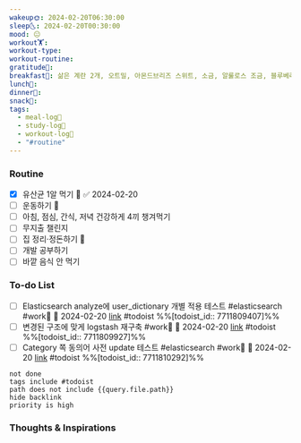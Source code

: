 ```yaml
---
wakeup🌞: 2024-02-20T06:30:00
sleep🌜: 2024-02-20T00:30:00
mood: 😐
workout🏋️: 
workout-type: 
workout-routine: 
gratitude🙏: 
breakfast🍳: 삶은 계란 2개, 오트밀, 아몬드브리즈 스위트, 소금, 알룰로스 조금, 블루베리
lunch🍚: 
dinner🥗: 
snack🍬: 
tags:
  - meal-log📝
  - study-log📓
  - workout-log💪
  - "#routine"
---
```

### Routine 
- [x] 유산균 1알 먹기 🔼 ✅ 2024-02-20
- [ ] 운동하기 🔼
- [ ] 아침, 점심, 간식, 저녁 건강하게 4끼 챙겨먹기
- [ ] 무지출 챌린지 
- [ ] 집 정리·정돈하기 🔼
- [ ] 개발 공부하기
- [ ] 바깥 음식 안 먹기 

### To-do List 
- [ ] Elasticsearch analyze에 user_dictionary 개별 적용 테스트 #elasticsearch #work🏢 📅 2024-02-20 [link](https://todoist.com/showTask?id=7711809407) #todoist  %%[todoist_id:: 7711809407]%%
- [ ] 변경된 구조에 맞게 logstash 재구축 #work🏢 📅 2024-02-20 [link](https://todoist.com/showTask?id=7711809927) #todoist  %%[todoist_id:: 7711809927]%%
- [ ] Category 쪽 동의어 사전 update 테스트 #elasticsearch #work🏢 📅 2024-02-20 [link](https://todoist.com/showTask?id=7711810292) #todoist  %%[todoist_id:: 7711810292]%%
```tasks
not done
tags include #todoist 
path does not include {{query.file.path}}
hide backlink
priority is high
```


### Thoughts & Inspirations
